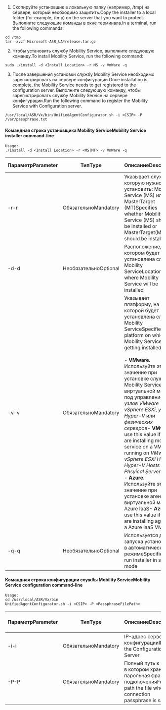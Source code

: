 1. <span data-ttu-id="14d7d-101">Скопируйте установщик в локальную папку (например, /tmp) на сервере, который необходимо защитить.</span><span class="sxs-lookup"><span data-stu-id="14d7d-101">Copy the installer to a local folder (for example, /tmp) on the server that you want to protect.</span></span> <span data-ttu-id="14d7d-102">Выполните следующие команды в окне терминала.</span><span class="sxs-lookup"><span data-stu-id="14d7d-102">In a terminal, run the following commands:</span></span>
  ```
  cd /tmp
  tar -xvzf Microsoft-ASR_UA*release.tar.gz
  ```
2. <span data-ttu-id="14d7d-103">Чтобы установить службу Mobility Service, выполните следующую команду.</span><span class="sxs-lookup"><span data-stu-id="14d7d-103">To install Mobility Service, run the following command:</span></span>

  ```
  sudo ./install -d <Install Location> -r MS -v VmWare -q
  ```
3. <span data-ttu-id="14d7d-104">После завершения установки службу Mobility Service необходимо зарегистрировать на сервере конфигурации.</span><span class="sxs-lookup"><span data-stu-id="14d7d-104">Once installation is complete, the Mobility Service needs to get registered to the configuration server.</span></span> <span data-ttu-id="14d7d-105">Выполните следующую команду, чтобы зарегистрировать службу Mobility Service на сервере конфигурации.</span><span class="sxs-lookup"><span data-stu-id="14d7d-105">Run the following command to register the Mobility Service with Configuration server.</span></span>

  ```
  /usr/local/ASR/Vx/bin/UnifiedAgentConfigurator.sh -i <CSIP> -P /var/passphrase.txt
  ```

#### <a name="mobility-service-installer-command-line"></a><span data-ttu-id="14d7d-106">Командная строка установщика Mobility Service</span><span class="sxs-lookup"><span data-stu-id="14d7d-106">Mobility Service installer command-line</span></span>

```
Usage:
./install -d <Install Location> -r <MS|MT> -v VmWare -q
```

|<span data-ttu-id="14d7d-107">Параметр</span><span class="sxs-lookup"><span data-stu-id="14d7d-107">Parameter</span></span>|<span data-ttu-id="14d7d-108">Тип</span><span class="sxs-lookup"><span data-stu-id="14d7d-108">Type</span></span>|<span data-ttu-id="14d7d-109">Описание</span><span class="sxs-lookup"><span data-stu-id="14d7d-109">Description</span></span>|<span data-ttu-id="14d7d-110">Возможные значения</span><span class="sxs-lookup"><span data-stu-id="14d7d-110">Possible values</span></span>|
|-|-|-|-|
|<span data-ttu-id="14d7d-111">-r</span><span class="sxs-lookup"><span data-stu-id="14d7d-111">-r</span></span> |<span data-ttu-id="14d7d-112">Обязательно</span><span class="sxs-lookup"><span data-stu-id="14d7d-112">Mandatory</span></span>|<span data-ttu-id="14d7d-113">Указывает службу, которую нужно установить: Mobility Service (MS) или MasterTarget (MT)</span><span class="sxs-lookup"><span data-stu-id="14d7d-113">Specifies whether Mobility Service (MS) should be installed or MasterTarget(MT) should be installed</span></span>|<span data-ttu-id="14d7d-114">MS</span><span class="sxs-lookup"><span data-stu-id="14d7d-114">MS</span></span> </br> <span data-ttu-id="14d7d-115">MT</span><span class="sxs-lookup"><span data-stu-id="14d7d-115">MT</span></span>|
|<span data-ttu-id="14d7d-116">-d</span><span class="sxs-lookup"><span data-stu-id="14d7d-116">-d</span></span> |<span data-ttu-id="14d7d-117">Необязательно</span><span class="sxs-lookup"><span data-stu-id="14d7d-117">Optional</span></span>|<span data-ttu-id="14d7d-118">Расположение, в котором будет установлена служба Mobility Service</span><span class="sxs-lookup"><span data-stu-id="14d7d-118">Location where Mobility Service will be installed</span></span>|<span data-ttu-id="14d7d-119">/usr/local/ASR</span><span class="sxs-lookup"><span data-stu-id="14d7d-119">/usr/local/ASR</span></span>|
|<span data-ttu-id="14d7d-120">-v</span><span class="sxs-lookup"><span data-stu-id="14d7d-120">-v</span></span>|<span data-ttu-id="14d7d-121">Обязательно</span><span class="sxs-lookup"><span data-stu-id="14d7d-121">Mandatory</span></span>|<span data-ttu-id="14d7d-122">Указывает платформу, на которой будет установлена служба Mobility Service</span><span class="sxs-lookup"><span data-stu-id="14d7d-122">Specifies the platform on which the Mobility Service is getting installed</span></span> </br> </br><span data-ttu-id="14d7d-123">- **VMware.** Используйте это значение при установке службы Mobility Service на виртуальной машине под управлением *узлов VMware vSphere ESXi*, *узлов Hyper-V* или *физических серверов*</span><span class="sxs-lookup"><span data-stu-id="14d7d-123">- **VMware** : use this value if you are installing mobility service on a VM running on *VMware vSphere ESXi Hosts*, *Hyper-V Hosts* and *Phsyical Servers*</span></span> </br> <span data-ttu-id="14d7d-124">- **Azure.** Используйте это значение при установке агента на виртуальной машине Azure IaaS</span><span class="sxs-lookup"><span data-stu-id="14d7d-124">- **Azure** : use this value if you are installing agent on a Azure IaaS VM</span></span>| <span data-ttu-id="14d7d-125">VMware</span><span class="sxs-lookup"><span data-stu-id="14d7d-125">VMware</span></span> </br> <span data-ttu-id="14d7d-126">Таблицы Azure</span><span class="sxs-lookup"><span data-stu-id="14d7d-126">Azure</span></span>|
|<span data-ttu-id="14d7d-127">-q</span><span class="sxs-lookup"><span data-stu-id="14d7d-127">-q</span></span>|<span data-ttu-id="14d7d-128">Необязательно</span><span class="sxs-lookup"><span data-stu-id="14d7d-128">Optional</span></span>|<span data-ttu-id="14d7d-129">Используется для запуска установщика в автоматическом режиме</span><span class="sxs-lookup"><span data-stu-id="14d7d-129">Specifies to run installer in silent mode</span></span>| <span data-ttu-id="14d7d-130">Недоступно</span><span class="sxs-lookup"><span data-stu-id="14d7d-130">N/A</span></span>|


#### <a name="mobility-service-configuration-command-line"></a><span data-ttu-id="14d7d-131">Командная строка конфигурации службы Mobility Service</span><span class="sxs-lookup"><span data-stu-id="14d7d-131">Mobility Service configuration command-line</span></span>

```
Usage:
cd /usr/local/ASR/Vx/bin
UnifiedAgentConfigurator.sh -i <CSIP> -P <PassphraseFilePath>
```

|<span data-ttu-id="14d7d-132">Параметр</span><span class="sxs-lookup"><span data-stu-id="14d7d-132">Parameter</span></span>|<span data-ttu-id="14d7d-133">Тип</span><span class="sxs-lookup"><span data-stu-id="14d7d-133">Type</span></span>|<span data-ttu-id="14d7d-134">Описание</span><span class="sxs-lookup"><span data-stu-id="14d7d-134">Description</span></span>|<span data-ttu-id="14d7d-135">Возможные значения</span><span class="sxs-lookup"><span data-stu-id="14d7d-135">Possible values</span></span>|
|-|-|-|-|
|<span data-ttu-id="14d7d-136">-i</span><span class="sxs-lookup"><span data-stu-id="14d7d-136">-i</span></span> |<span data-ttu-id="14d7d-137">Обязательно</span><span class="sxs-lookup"><span data-stu-id="14d7d-137">Mandatory</span></span>|<span data-ttu-id="14d7d-138">IP-адрес сервера конфигурации</span><span class="sxs-lookup"><span data-stu-id="14d7d-138">IP of the Configuration Server</span></span>|<span data-ttu-id="14d7d-139">Любой допустимый IP-адрес</span><span class="sxs-lookup"><span data-stu-id="14d7d-139">Any valid IP Address</span></span>|
|<span data-ttu-id="14d7d-140">-P</span><span class="sxs-lookup"><span data-stu-id="14d7d-140">-P</span></span> |<span data-ttu-id="14d7d-141">Обязательно</span><span class="sxs-lookup"><span data-stu-id="14d7d-141">Mandatory</span></span>|<span data-ttu-id="14d7d-142">Полный путь к файлу, в котором хранится парольная фраза для подключения</span><span class="sxs-lookup"><span data-stu-id="14d7d-142">Full file path the file where the connection passphrase is saved</span></span>|<span data-ttu-id="14d7d-143">Любая допустимая папка</span><span class="sxs-lookup"><span data-stu-id="14d7d-143">Any valid folder</span></span>|
